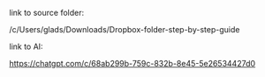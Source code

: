 
link to source folder:

/c/Users/glads/Downloads/Dropbox-folder-step-by-step-guide


link to AI:

https://chatgpt.com/c/68ab299b-759c-832b-8e45-5e26534427d0
